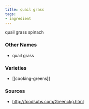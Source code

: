 ```yaml
---
title: quail grass
tags:
- ingredient
---
```

quail grass spinach

### Other Names

* quail grass

### Varieties

* [[cooking-greens]]

### Sources
* http://foodsubs.com/Greenckg.html
